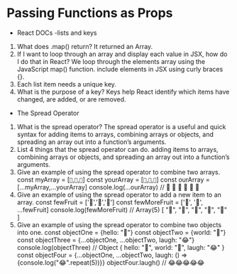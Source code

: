 # Passing Functions as Props

- React DOCs -lists and keys

1. What does .map() return?
It returned an Array.
2. If I want to loop through an array and display each value in JSX, how do I do that in React?
We loop through the elements array using the JavaScript map() function. include elements in JSX using curly braces {}.
3. Each list item needs a unique key.
4. What is the purpose of a key?
Keys help React identify which items have changed, are added, or are removed.

- The Spread Operator

1. What is the spread operator?
The spread operator is a useful and quick syntax for adding items to arrays, combining arrays or objects, and spreading an array out into a function’s arguments.
2. List 4 things that the spread operator can do.
    adding items to arrays, combining arrays or objects, and spreading an array out into a function’s arguments.
3. Give an example of using the spread operator to combine two arrays.
const myArray = [`🤪`,`🐻`,`🎌`]
const yourArray = [`🙂`,`🤗`,`🤩`]
const ourArray = [...myArray,...yourArray]
console.log(...ourArray) // 🤪 🐻 🎌 🙂 🤗 🤩
4. Give an example of using the spread operator to add a new item to an array.
const fewFruit = ['🍏','🍊','🍌']
const fewMoreFruit = ['🍉', '🍍', ...fewFruit]
console.log(fewMoreFruit) //  Array(5) [ "🍉", "🍍", "🍏", "🍊", "🍌" ]
5. Give an example of using the spread operator to combine two objects into one.
const objectOne = {hello: "🤪"}
const objectTwo = {world: "🐻"}
const objectThree = {...objectOne, ...objectTwo, laugh: "😂"}
console.log(objectThree) // Object { hello: "🤪", world: "🐻", laugh: "😂" }
const objectFour = {...objectOne, ...objectTwo, laugh: () => {console.log("😂".repeat(5))}}
objectFour.laugh() // 😂😂😂😂😂

